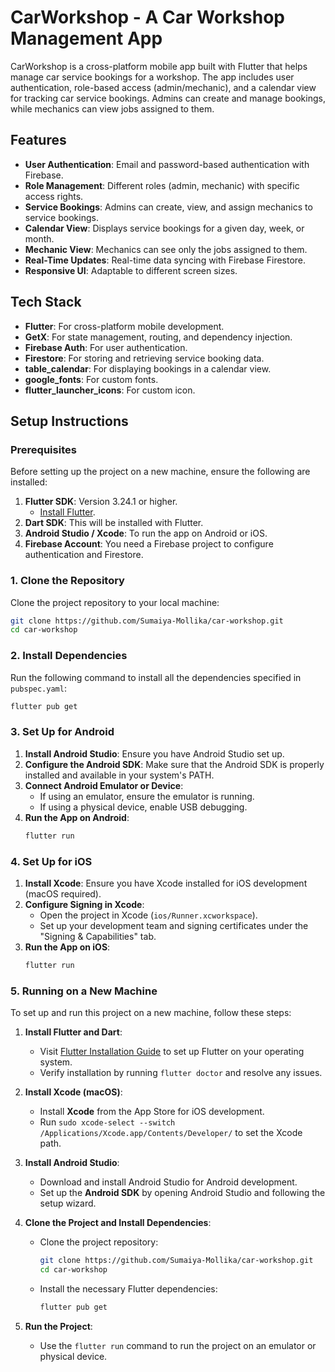 # CarWorkshop - A Car Workshop Management App

CarWorkshop is a cross-platform mobile app built with Flutter that helps manage car service bookings for a workshop. The app includes user authentication, role-based access (admin/mechanic), and a calendar view for tracking car service bookings. Admins can create and manage bookings, while mechanics can view jobs assigned to them.

## Features
- **User Authentication**: Email and password-based authentication with Firebase.
- **Role Management**: Different roles (admin, mechanic) with specific access rights.
- **Service Bookings**: Admins can create, view, and assign mechanics to service bookings.
- **Calendar View**: Displays service bookings for a given day, week, or month.
- **Mechanic View**: Mechanics can see only the jobs assigned to them.
- **Real-Time Updates**: Real-time data syncing with Firebase Firestore.
- **Responsive UI**: Adaptable to different screen sizes.

## Tech Stack
- **Flutter**: For cross-platform mobile development.
- **GetX**: For state management, routing, and dependency injection.
- **Firebase Auth**: For user authentication.
- **Firestore**: For storing and retrieving service booking data.
- **table_calendar**: For displaying bookings in a calendar view.
- **google_fonts**: For custom fonts.
- **flutter_launcher_icons**: For custom icon.

## Setup Instructions

### Prerequisites
Before setting up the project on a new machine, ensure the following are installed:

1. **Flutter SDK**: Version 3.24.1 or higher. 
   - [Install Flutter](https://flutter.dev/docs/get-started/install).
2. **Dart SDK**: This will be installed with Flutter.
3. **Android Studio / Xcode**: To run the app on Android or iOS.
4. **Firebase Account**: You need a Firebase project to configure authentication and Firestore.

### 1. Clone the Repository
Clone the project repository to your local machine:

```bash
git clone https://github.com/Sumaiya-Mollika/car-workshop.git
cd car-workshop
```

### 2. Install Dependencies
Run the following command to install all the dependencies specified in `pubspec.yaml`:

```bash
flutter pub get
```

### 3. Set Up for Android
1. **Install Android Studio**: Ensure you have Android Studio set up.
2. **Configure the Android SDK**: Make sure that the Android SDK is properly installed and available in your system's PATH.
3. **Connect Android Emulator or Device**:
   - If using an emulator, ensure the emulator is running.
   - If using a physical device, enable USB debugging.
4. **Run the App on Android**:
   ```bash
   flutter run
   ```

### 4. Set Up for iOS
1. **Install Xcode**: Ensure you have Xcode installed for iOS development (macOS required).
2. **Configure Signing in Xcode**:
   - Open the project in Xcode (`ios/Runner.xcworkspace`).
   - Set up your development team and signing certificates under the "Signing & Capabilities" tab.
3. **Run the App on iOS**:
   ```bash
   flutter run
   ```

### 5. Running on a New Machine
To set up and run this project on a new machine, follow these steps:

1. **Install Flutter and Dart**:
   - Visit [Flutter Installation Guide](https://flutter.dev/docs/get-started/install) to set up Flutter on your operating system.
   - Verify installation by running `flutter doctor` and resolve any issues.

2. **Install Xcode (macOS)**:
   - Install **Xcode** from the App Store for iOS development.
   - Run `sudo xcode-select --switch /Applications/Xcode.app/Contents/Developer/` to set the Xcode path.

3. **Install Android Studio**:
   - Download and install Android Studio for Android development.
   - Set up the **Android SDK** by opening Android Studio and following the setup wizard.

4. **Clone the Project and Install Dependencies**:
   - Clone the project repository:
   
     ```bash
     git clone https://github.com/Sumaiya-Mollika/car-workshop.git
     cd car-workshop
     ```
   
   - Install the necessary Flutter dependencies:
   
     ```bash
     flutter pub get
     ```
   
5. **Run the Project**:
   - Use the `flutter run` command to run the project on an emulator or physical device.
